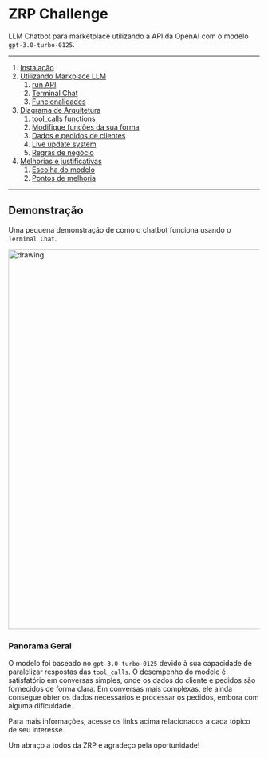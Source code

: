 # ZRP Challenge

LLM Chatbot para marketplace utilizando a API da OpenAI com o modelo `gpt-3.0-turbo-0125`.

---

1. [Instalação](/docs/installation.md)
2. [Utilizando Markplace LLM](/docs/using_the_model.md)
   1. [run API](/docs/using_the_model.md#marketplace-api)
   2. [Terminal Chat](/docs/using_the_model.md#terminal-chat)
   3. [Funcionalidades](/docs/using_the_model.md#funcionalidades) 
3. [Diagrama de Arquitetura](/docs/diagrams.md)
   1. [tool_calls functions](/docs/diagrams.md#arquitetura-e-desenvolvimento)
   2. [Modifique funções da sua forma](/docs/diagrams.md#configurando-à-sua-maneira)
   3. [Dados e pedidos de clientes](/docs/diagrams.md#dados-de-clientes)
   4. [Live update system](/docs/diagrams.md#live-update-system)
   5. [Regras de negócio](/docs/diagrams.md#regras-de-negócio)
4. [Melhorias e justificativas](/docs/improvements.md)
   1. [Escolha do modelo](/docs/improvements.md#por-que-escolher-gpt-30-turbo-0125)
   2. [Pontos de melhoria](/docs/improvements.md#pontos-de-melhoria)

---

## Demonstração
Uma pequena demonstração de como o chatbot funciona usando o `Terminal Chat`.

<img src="demo.gif" alt="drawing" width="760"/>

### Panorama Geral

O modelo foi baseado no `gpt-3.0-turbo-0125` devido à sua capacidade de paralelizar respostas das `tool_calls`. O desempenho do modelo é satisfatório em conversas simples, onde os dados do cliente e pedidos são fornecidos de forma clara. Em conversas mais complexas, ele ainda consegue obter os dados necessários e processar os pedidos, embora com alguma dificuldade.

Para mais informações, acesse os links acima relacionados a cada tópico de seu interesse.

Um abraço a todos da ZRP e agradeço pela oportunidade!
